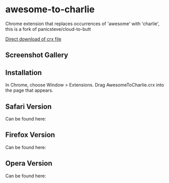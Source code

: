 awesome-to-charlie
=============

Chrome extension that replaces occurrences of 'awesome' with 'charlie', this is a fork of panicsteve/cloud-to-butt

[Direct download of crx file](https://github.com/cbladd/awesome-to-charlie/tree/master/AwesomeToCharlie.crx?raw=true)



Screenshot Gallery
------------------



Installation
------------

In Chrome, choose Window > Extensions.  Drag AwesomeToCharlie.crx into the page that appears.

Safari Version
--------------

Can be found here: 

Firefox Version
---------------

Can be found here: 


Opera Version
---------------

Can be found here: 
